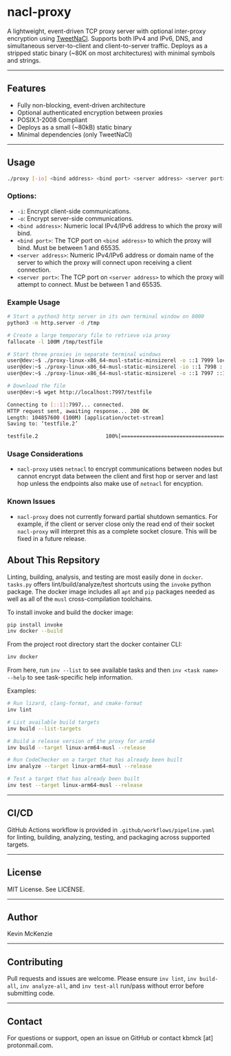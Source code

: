 # nacl-proxy

A lightweight, event-driven TCP proxy server with optional inter-proxy encryption using [TweetNaCl](https://tweetnacl.cr.yp.to/). Supports both IPv4 and IPv6, DNS, and simultaneous server-to-client and client-to-server traffic. Deploys as a stripped static binary (~80K on most architectures) with minimal symbols and strings.

---

## Features

- Fully non-blocking, event-driven architecture
- Optional authenticated encryption between proxies
- POSIX.1-2008 Compliant
- Deploys as a small (~80kB) static binary
- Minimal dependencies (only TweetNaCl)

---

## Usage

```bash
./proxy [-io] <bind address> <bind port> <server address> <server port>
```

### Options:
- `-i`: Encrypt client-side communications.
- `-o`: Encrypt server-side communications.
- `<bind address>`: Numeric local IPv4/IPv6 address to which the proxy will bind.
- `<bind port>`: The TCP port on `<bind address>` to which the proxy will bind. Must be between 1 and 65535.
- `<server address>`: Numeric IPv4/IPv6 address or domain name of the server to which the proxy will connect upon receiving a client connection.
- `<server port>`: The TCP port on `<server address>` to which the proxy will attempt to connect. Must be between 1 and 65535.


### Example Usage

```bash
# Start a python3 http server in its own terminal window on 8000
python3 -m http.server -d /tmp

# Create a large temporary file to retrieve via proxy
fallocate -l 100M /tmp/testfile

# Start three proxies in separate terminal windows
user@dev:~$ ./proxy-linux-x86_64-musl-static-minsizerel -o ::1 7999 localhost 8000
user@dev:~$ ./proxy-linux-x86_64-musl-static-minsizerel -io ::1 7998 ::1 7999
user@dev:~$ ./proxy-linux-x86_64-musl-static-minsizerel -o ::1 7997 ::1 7998

# Download the file
user@dev:~$ wget http://localhost:7997/testfile

Connecting to [::1]:7997... connected.
HTTP request sent, awaiting response... 200 OK
Length: 104857600 (100M) [application/octet-stream]
Saving to: ‘testfile.2’

testfile.2                      100%[======================================================>] 100.00M  7.88MB/s    in 12s
```

### Usage Considerations
- `nacl-proxy` uses `netnacl` to encrypt communications between nodes but cannot encrypt data between the client and first hop or server and last hop unless the endpoints also make use of `netnacl` for encyption.

### Known Issues
- `nacl-proxy` does not currently forward partial shutdown semantics. For example, if the client or server close only the read end of their socket `nacl-proxy` will interpret this as a complete socket closure. This will be fixed in a future release.


## About This Repsitory

Linting, building, analysis, and testing are most easily done in `docker`. `tasks.py` offers lint/build/analyze/test shortcuts using the `invoke` python package.
The docker image includes all `apt` and `pip` packages needed as well as all of the `musl` cross-compilation toolchains.

To install invoke and build the docker image:

```bash
pip install invoke
inv docker --build
```

From the project root directory start the docker container CLI:
```bash
inv docker
```

From here, run `inv --list` to see available tasks and then `inv <task name> --help` to see task-specific help information. 

Examples:

```bash
# Run lizard, clang-format, and cmake-format
inv lint

# List available build targets
inv build --list-targets

# Build a release version of the proxy for arm64
inv build --target linux-arm64-musl --release

# Run CodeChecker on a target that has already been built
inv analyze --target linux-arm64-musl --release

# Test a target that has already been built
inv test --target linux-arm64-musl --release
```

---

## CI/CD

GitHub Actions workflow is provided in `.github/workflows/pipeline.yaml` for linting, building, analyzing, testing, and packaging across supported targets.

---

## License

MIT License. See LICENSE.

---

## Author

Kevin McKenzie

---

## Contributing

Pull requests and issues are welcome. Please ensure `inv lint`, `inv build-all`,  `inv analyze-all`, and `inv test-all` run/pass without error before submitting code.

---

## Contact

For questions or support, open an issue on GitHub or contact kbmck [at] protonmail.com.

